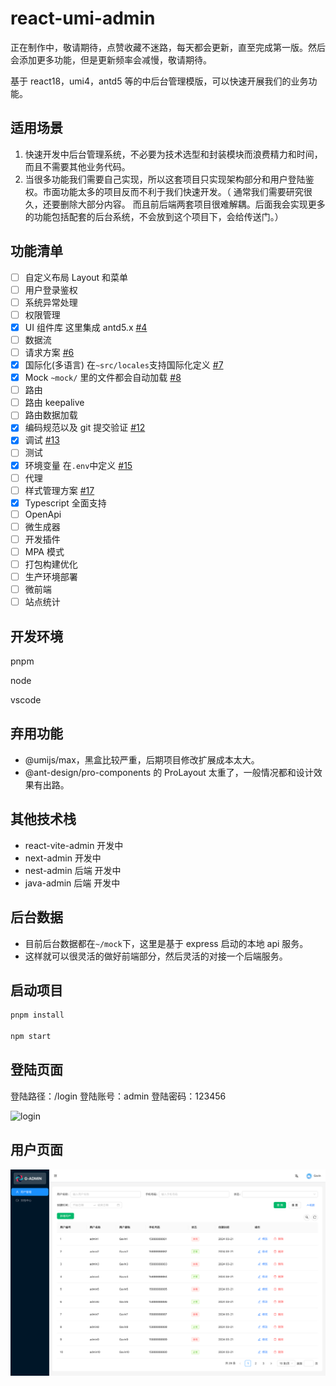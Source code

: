 # react-umi-admin

正在制作中，敬请期待，点赞收藏不迷路，每天都会更新，直至完成第一版。然后会添加更多功能，但是更新频率会减慢，敬请期待。

基于 react18，umi4，antd5 等的中后台管理模版，可以快速开展我们的业务功能。

## 适用场景

1. 快速开发中后台管理系统，不必要为技术选型和封装模块而浪费精力和时间，而且不需要其他业务代码。
2. 当很多功能我们需要自己实现，所以这套项目只实现架构部分和用户登陆鉴权。市面功能太多的项目反而不利于我们快速开发。（ 通常我们需要研究很久，还要删除大部分内容。 而且前后端两套项目很难解耦。后面我会实现更多的功能包括配套的后台系统，不会放到这个项目下，会给传送门。）

## 功能清单

- [ ] 自定义布局 Layout 和菜单
- [ ] 用户登录鉴权
- [ ] 系统异常处理
- [ ] 权限管理
- [x] UI 组件库 这里集成 antd5.x [#4](https://github.com/GavinBirkhoff/react-umi-admin/issues/4)
- [ ] 数据流
- [ ] 请求方案 [#6](https://github.com/GavinBirkhoff/react-umi-admin/issues/6)
- [x] 国际化(多语言) 在`~src/locales`支持国际化定义 [#7](https://github.com/GavinBirkhoff/react-umi-admin/issues/7)
- [x] Mock `~mock/` 里的文件都会自动加载 [#8](https://github.com/GavinBirkhoff/react-umi-admin/issues/8)
- [ ] 路由
- [ ] 路由 keepalive
- [ ] 路由数据加载
- [x] 编码规范以及 git 提交验证 [#12](https://github.com/GavinBirkhoff/react-umi-admin/issues/12)
- [x] 调试 [#13](https://github.com/GavinBirkhoff/react-umi-admin/issues/13)
- [ ] 测试
- [x] 环境变量 在`.env`中定义 [#15](https://github.com/GavinBirkhoff/react-umi-admin/issues/15)
- [ ] 代理
- [ ] 样式管理方案 [#17](https://github.com/GavinBirkhoff/react-umi-admin/issues/17)
- [x] Typescript 全面支持
- [ ] OpenApi
- [ ] 微生成器
- [ ] 开发插件
- [ ] MPA 模式
- [ ] 打包构建优化
- [ ] 生产环境部署
- [ ] 微前端
- [ ] 站点统计

## 开发环境

pnpm

node

vscode

## 弃用功能

- @umijs/max，黑盒比较严重，后期项目修改扩展成本太大。
- @ant-design/pro-components 的 ProLayout 太重了，一般情况都和设计效果有出路。

## 其他技术栈

- react-vite-admin 开发中
- next-admin 开发中
- nest-admin 后端 开发中
- java-admin 后端 开发中

## 后台数据

- 目前后台数据都在`~/mock`下，这里是基于 express 启动的本地 api 服务。
- 这样就可以很灵活的做好前端部分，然后灵活的对接一个后端服务。

## 启动项目

```bash
pnpm install

npm start
```

## 登陆页面

登陆路径：/login 登陆账号：admin 登陆密码：123456

![login](./src/assets/snapshoot/screencapture-login.png)

## 用户页面

![login](./src/assets/snapshoot/screencapture-user.png)
